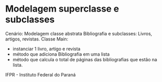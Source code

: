 # Modelagem superclasse e subclasses

Cenário: Modelagem classe abstrata Bibliografia e subclasses: Livros, artigos, revistas.
Classe Main:
- instanciar 1 livro, artigo e revista
- método que adiciona Bibliografia em uma lista
- método que calcula o total de páginas das bibliografias que estão na lista.


IFPR - Instituto Federal do Paraná

